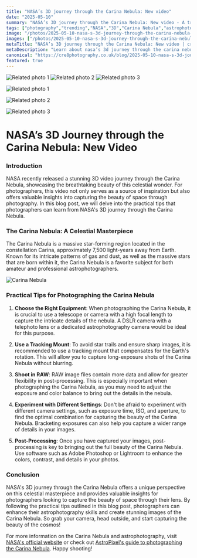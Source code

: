 ```yaml
---
title: "NASA’s 3D journey through the Carina Nebula: New video"
date: "2025-05-10"
summary: "NASA’s 3D journey through the Carina Nebula: New video - A trending topic in photography."
tags: ["photography","trending","NASA","3D","Carina Nebula","astrophotography","telescope","tracking mount","post-processing","celestial","beauty"]
image: "/photos/2025-05-10-nasa-s-3d-journey-through-the-carina-nebula-new-video-1.jpg"
images: ["/photos/2025-05-10-nasa-s-3d-journey-through-the-carina-nebula-new-video-1.jpg","/photos/2025-05-10-nasa-s-3d-journey-through-the-carina-nebula-new-video-2.jpg","/photos/2025-05-10-nasa-s-3d-journey-through-the-carina-nebula-new-video-3.jpg"]
metaTitle: "NASA’s 3D journey through the Carina Nebula: New video | cre8 Photography"
metaDescription: "Learn about nasa’s 3d journey through the carina nebula: new video in photography with practical tips and insights."
canonical: "https://cre8photography.co.uk/blog/2025-05-10-nasa-s-3d-journey-through-the-carina-nebula-new-video"
featured: true
---
```


<!-- Gallery as HTML -->

<div class="grid grid-cols-1 sm:grid-cols-2 md:grid-cols-3 gap-4">
  <img src="/photos/2025-05-10-nasa-s-3d-journey-through-the-carina-nebula-new-video-1.jpg" alt="Related photo 1" class="w-full rounded-lg" />
<img src="/photos/2025-05-10-nasa-s-3d-journey-through-the-carina-nebula-new-video-2.jpg" alt="Related photo 2" class="w-full rounded-lg" />
<img src="/photos/2025-05-10-nasa-s-3d-journey-through-the-carina-nebula-new-video-3.jpg" alt="Related photo 3" class="w-full rounded-lg" />
</div>


<!-- Gallery as Markdown -->
![Related photo 1](/photos/2025-05-10-nasa-s-3d-journey-through-the-carina-nebula-new-video-1.jpg)


![Related photo 2](/photos/2025-05-10-nasa-s-3d-journey-through-the-carina-nebula-new-video-2.jpg)


![Related photo 3](/photos/2025-05-10-nasa-s-3d-journey-through-the-carina-nebula-new-video-3.jpg)



# NASA’s 3D Journey through the Carina Nebula: New Video

### Introduction
NASA recently released a stunning 3D video journey through the Carina Nebula, showcasing the breathtaking beauty of this celestial wonder. For photographers, this video not only serves as a source of inspiration but also offers valuable insights into capturing the beauty of space through photography. In this blog post, we will delve into the practical tips that photographers can learn from NASA's 3D journey through the Carina Nebula.

### The Carina Nebula: A Celestial Masterpiece
The Carina Nebula is a massive star-forming region located in the constellation Carina, approximately 7,500 light-years away from Earth. Known for its intricate patterns of gas and dust, as well as the massive stars that are born within it, the Carina Nebula is a favorite subject for both amateur and professional astrophotographers.

![Carina Nebula](carina_nebula.jpg)

### Practical Tips for Photographing the Carina Nebula
1. **Choose the Right Equipment**: When photographing the Carina Nebula, it is crucial to use a telescope or camera with a high focal length to capture the intricate details of the nebula. A DSLR camera with a telephoto lens or a dedicated astrophotography camera would be ideal for this purpose.

2. **Use a Tracking Mount**: To avoid star trails and ensure sharp images, it is recommended to use a tracking mount that compensates for the Earth's rotation. This will allow you to capture long-exposure shots of the Carina Nebula without blurring.

3. **Shoot in RAW**: RAW image files contain more data and allow for greater flexibility in post-processing. This is especially important when photographing the Carina Nebula, as you may need to adjust the exposure and color balance to bring out the details in the nebula.

4. **Experiment with Different Settings**: Don't be afraid to experiment with different camera settings, such as exposure time, ISO, and aperture, to find the optimal combination for capturing the beauty of the Carina Nebula. Bracketing exposures can also help you capture a wider range of details in your images.

5. **Post-Processing**: Once you have captured your images, post-processing is key to bringing out the full beauty of the Carina Nebula. Use software such as Adobe Photoshop or Lightroom to enhance the colors, contrast, and details in your photos.

### Conclusion
NASA's 3D journey through the Carina Nebula offers a unique perspective on this celestial masterpiece and provides valuable insights for photographers looking to capture the beauty of space through their lens. By following the practical tips outlined in this blog post, photographers can enhance their astrophotography skills and create stunning images of the Carina Nebula. So grab your camera, head outside, and start capturing the beauty of the cosmos!

For more information on the Carina Nebula and astrophotography, visit [NASA's official website](https://www.nasa.gov/) or check out [AstroPixel's guide to photographing the Carina Nebula](https://astropixel.org/guide-to-photographing-the-carina-nebula/). Happy shooting!

